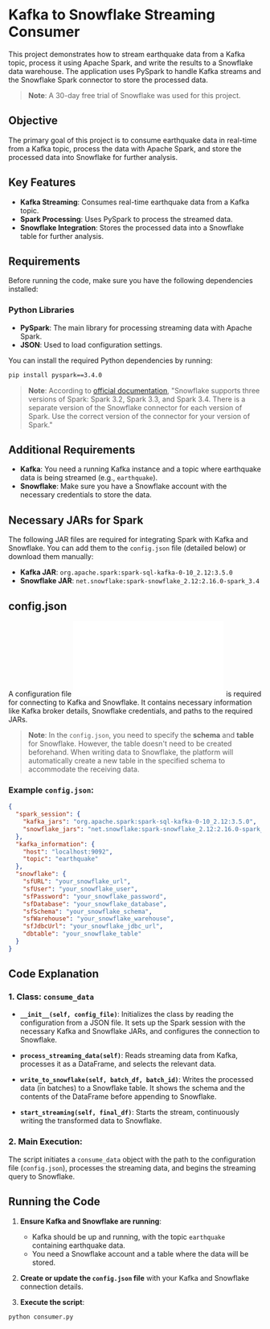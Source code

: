 # Kafka to Snowflake Streaming Consumer

This project demonstrates how to stream earthquake data from a Kafka topic, process it using Apache Spark, and write the results to a Snowflake data warehouse. The application uses PySpark to handle Kafka streams and the Snowflake Spark connector to store the processed data.

> **Note**: A 30-day free trial of Snowflake was used for this project.

## Objective

The primary goal of this project is to consume earthquake data in real-time from a Kafka topic, process the data with Apache Spark, and store the processed data into Snowflake for further analysis.


## Key Features

- **Kafka Streaming**: Consumes real-time earthquake data from a Kafka topic.
- **Spark Processing**: Uses PySpark to process the streamed data.
- **Snowflake Integration**: Stores the processed data into a Snowflake table for further analysis.

## Requirements

Before running the code, make sure you have the following dependencies installed:

### Python Libraries
- **PySpark**: The main library for processing streaming data with Apache Spark.
- **JSON**: Used to load configuration settings.

You can install the required Python dependencies by running:

```bash
pip install pyspark==3.4.0
```
> **Note**: According to [official documentation](https://docs.snowflake.com/en/user-guide/spark-connector), "Snowflake supports three versions of Spark: Spark 3.2, Spark 3.3, and Spark 3.4. There is a separate version of the Snowflake connector for each version of Spark. Use the correct version of the connector for your version of Spark."


## Additional Requirements

- **Kafka**: You need a running Kafka instance and a topic where earthquake data is being streamed (e.g., `earthquake`).
- **Snowflake**: Make sure you have a Snowflake account with the necessary credentials to store the data.

## Necessary JARs for Spark

The following JAR files are required for integrating Spark with Kafka and Snowflake. You can add them to the `config.json` file (detailed below) or download them manually:

- **Kafka JAR**: `org.apache.spark:spark-sql-kafka-0-10_2.12:3.5.0`
- **Snowflake JAR**: `net.snowflake:spark-snowflake_2.12:2.16.0-spark_3.4`

## config.json

A configuration file ![`config.json`](/assets/config.json) is required for connecting to Kafka and Snowflake. It contains necessary information like Kafka broker details, Snowflake credentials, and paths to the required JARs.

> **Note**: In the `config.json`, you need to specify the **schema** and **table** for Snowflake. However, the table doesn't need to be created beforehand. When writing data to Snowflake, the platform will automatically create a new table in the specified schema to accommodate the receiving data.

### Example `config.json`:

```json
{
  "spark_session": {
    "kafka_jars": "org.apache.spark:spark-sql-kafka-0-10_2.12:3.5.0",
    "snowflake_jars": "net.snowflake:spark-snowflake_2.12:2.16.0-spark_3.4"
  },
  "kafka_information": {
    "host": "localhost:9092",
    "topic": "earthquake"
  },
  "snowflake": {
    "sfURL": "your_snowflake_url",
    "sfUser": "your_snowflake_user",
    "sfPassword": "your_snowflake_password",
    "sfDatabase": "your_snowflake_database",
    "sfSchema": "your_snowflake_schema",
    "sfWarehouse": "your_snowflake_warehouse",
    "sfJdbcUrl": "your_snowflake_jdbc_url",
    "dbtable": "your_snowflake_table"
  }
}
```
## Code Explanation

### 1. Class: `consume_data`

- **`__init__(self, config_file)`**: Initializes the class by reading the configuration from a JSON file. It sets up the Spark session with the necessary Kafka and Snowflake JARs, and configures the connection to Snowflake.

- **`process_streaming_data(self)`**: Reads streaming data from Kafka, processes it as a DataFrame, and selects the relevant data.

- **`write_to_snowflake(self, batch_df, batch_id)`**: Writes the processed data (in batches) to a Snowflake table. It shows the schema and the contents of the DataFrame before appending to Snowflake.

- **`start_streaming(self, final_df)`**: Starts the stream, continuously writing the transformed data to Snowflake.

### 2. Main Execution:
The script initiates a `consume_data` object with the path to the configuration file (`config.json`), processes the streaming data, and begins the streaming query to Snowflake.

## Running the Code

1. **Ensure Kafka and Snowflake are running**:
   - Kafka should be up and running, with the topic `earthquake` containing earthquake data.
   - You need a Snowflake account and a table where the data will be stored.

2. **Create or update the `config.json` file** with your Kafka and Snowflake connection details.

3. **Execute the script**:

```bash
python consumer.py
```
